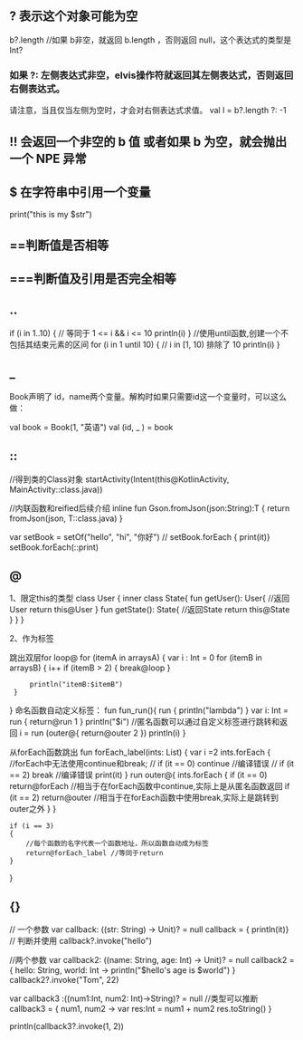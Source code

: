 ## ? 表示这个对象可能为空
 b?.length //如果 b非空，就返回 b.length ，否则返回 null，这个表达式的类型是 Int?

### 如果 ?: 左侧表达式非空，elvis操作符就返回其左侧表达式，否则返回右侧表达式。
 请注意，当且仅当左侧为空时，才会对右侧表达式求值。
 val l = b?.length ?: -1

## !! 会返回一个非空的 b 值 或者如果 b 为空，就会抛出一个 NPE 异常
## $ 在字符串中引用一个变量
 print("this is my $str")
## ==判断值是否相等
## ===判断值及引用是否完全相等
## ..
if (i in 1..10) { // 等同于 1 <= i && i <= 10
  println(i)
}
//使用until函数,创建一个不包括其结束元素的区间
for (i in 1 until 10) {   // i in [1, 10) 排除了 10
   println(i)
}

## _
Book声明了 id，name两个变量。解构时如果只需要id这一个变量时，可以这么做：

val book = Book(1, "英语")
val (id, _ ) = book

## ::
//得到类的Class对象
startActivity(Intent(this@KotlinActivity, MainActivity::class.java))

//内联函数和reified后续介绍
inline  fun <reified T> Gson.fromJson(json:String):T
{
   return fromJson(json, T::class.java)
}

var setBook = setOf<String>("hello", "hi", "你好")
//    setBook.forEach { print(it)}
    setBook.forEach(::print)

## @
1、限定this的类型
class User {
    inner class State{
        fun getUser(): User{
            //返回User
            return this@User
        }
        fun getState(): State{
            //返回State
            return this@State
        }
    }
}

2、作为标签

跳出双层for
loop@ for (itemA in arraysA) {
     var i : Int = 0
      for (itemB in arraysB) {
         i++
         if (itemB > 2) {
             break@loop
         }

         println("itemB:$itemB")
     }

}
命名函数自动定义标签：
fun fun_run(){
    run {
        println("lambda")
    }
    var i: Int = run {
        return@run 1
    }
    println("$i")
    //匿名函数可以通过自定义标签进行跳转和返回
    i = run (outer@{
        return@outer 2
    })
    println(i)
}

从forEach函数跳出
fun forEach_label(ints: List<Int>)
{
    var i =2
    ints.forEach {
        //forEach中无法使用continue和break;
      //  if (it == 0) continue //编译错误
      //   if (it == 2) break  //编译错误
        print(it)
    }
     run outer@{
         ints.forEach {
             if (it == 0) return@forEach //相当于在forEach函数中continue,实际上是从匿名函数返回
             if (it == 2) return@outer //相当于在forEach函数中使用break,实际上是跳转到outer之外
         }
     }

    if (i == 3)
    {
        //每个函数的名字代表一个函数地址，所以函数自动成为标签
        return@forEach_label //等同于return
    }
}

## {}
  // 一个参数
var callback: ((str: String) -> Unit)? = null
callback = { println(it)}
// 判断并使用
callback?.invoke("hello")

//两个参数
var callback2: ((name: String, age: Int) -> Unit)? = null
callback2 = { hello: String, world: Int -> println("$hello's age is $world") }
callback2?.invoke("Tom", 22)

var callback3 :((num1:Int, num2: Int)->String)? = null
//类型可以推断
callback3 = { num1, num2 ->
    var res:Int = num1 + num2
    res.toString()
}

println(callback3?.invoke(1, 2))
